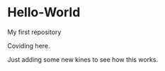 # Hello-World
My first repository

Coviding here.

Just adding some new kines to see how this works.
